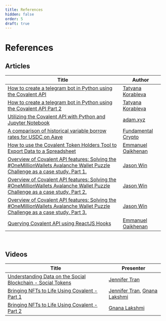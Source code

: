 ```yaml
---
title: References
hidden: false
order: 5
draft: true
---
```


# References

## Articles
|Title|Author|
|---|---|
|[How to create a telegram bot in Python using the Covalent API](https://medium.com/covalent-hq/how-to-create-a-telegram-bot-in-python-using-the-covalent-api-566a304563c5)|[Tatyana Korableva](https://vanhorntv.medium.com/)|
[How to create a telegram bot in Python using the Covalent API Part 2](https://medium.com/covalent-hq/how-to-create-a-telegram-bot-in-python-using-the-covalent-api-part-2-157126a0334d)|[Tatyana Korableva](https://vanhorntv.medium.com/)|
|[Utilizing the Covalent API with Python and Jupyter Notebook](https://medium.com/covalent-hq/utilizing-the-covalent-api-with-python-a7cc07d95b4e)|[adam.xyz](https://adamxyzxyz.medium.com/about)|
|[A comparison of historical variable borrow rates for USDC on Aave](https://medium.com/covalent-hq/a-comparison-of-historical-variable-borrow-rates-for-usdc-on-aave-3ce65df18dab)|[Fundamental Crypto](https://fundamentalcrypto.medium.com/)|
|[How to use the Covalent Token Holders Tool to Export Data to a Spreadsheet](https://medium.com/covalent-hq/how-to-use-the-covalent-token-holders-tool-to-export-data-to-a-spreadsheet-87701744c79d)|[Emmanuel Oaikhenan](https://twitter.com/emma_odia)|
|[Overview of Covalent API features: Solving the #OneMillionWallets Avalanche Wallet Puzzle Challenge as a case study. Part 1.](https://medium.com/covalent-hq/overview-of-covalent-features-on-the-example-of-avalanche-in-a-joint-quest-wallet-puzzle-12dc44eb271)|[Jason Win](https://dice40568.medium.com/)|
|[Overview of Covalent API features: Solving the #OneMillionWallets Avalanche Wallet Puzzle Challenge as a case study. Part 2.](https://medium.com/covalent-hq/overview-of-covalent-features-on-the-example-of-avalanche-in-a-joint-quest-wallet-puzzle-544f2b289210)|[Jason Win](https://dice40568.medium.com/)|
|[Overview of Covalent API features: Solving the #OneMillionWallets Avalanche Wallet Puzzle Challenge as a case study. Part 3.](https://medium.com/covalent-hq/overview-of-covalent-features-on-the-example-of-avalanche-in-a-joint-quest-wallet-puzzle-e554b4427250)|[Jason Win](https://dice40568.medium.com/)|
|[Querying Covalent API using ReactJS Hooks](https://medium.com/covalent-hq/querying-covalent-api-using-reactjs-hooks-852c619f8fde)|[Emmanuel Oaikhenan](https://twitter.com/emma_odia)|

&nbsp;
## Videos
|Title|Presenter|
|---|---|
|[Understanding Data on the Social Blockchain - Social Tokens](https://www.youtube.com/watch?v=8mxHwlYp-Uc)|[Jennifer Tran](@jkim_tran)|
|[Bringing NFTs to Life Using Covalent - Part 1](https://www.youtube.com/watch?v=88yO5yTtD1U)|[Jennifer Tran](@jkim_tran), [Gnana Lakshmi](@gyanlakshmi)|
|[Bringing NFTs to Life Using Covalent - Part 2](https://www.youtube.com/watch?v=bibo48Uwcq4)|[Gnana Lakshmi](@gyanlakshmi)|